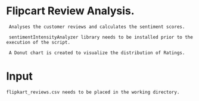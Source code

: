 # Flipcart Review Analysis.
     Analyses the customer reviews and calculates the sentiment scores.

     sentimentIntensityAnalyzer library needs to be installed prior to the execution of the script. 

     A Donut chart is created to visualize the distribution of Ratings.

# Input
    flipkart_reviews.csv needs to be placed in the working directory.

  

